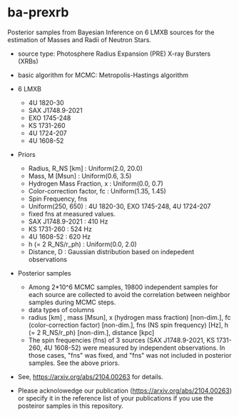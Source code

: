 # ba-prexrb
Posterior samples from Bayesian Inference on 6 LMXB sources for the estimation of Masses and Radii of Neutron Stars.

* source type: Photosphere Radius Expansion (PRE) X-ray Bursters (XRBs)
* basic algorithm for MCMC: Metropolis-Hastings algorithm
* 6 LMXB
  * 4U 1820-30
  * SAX J1748.9-2021
  * EXO 1745-248
  * KS 1731-260
  * 4U 1724-207
  * 4U 1608-52

* Priors
  * Radius, R_NS [km] : Uniform(2.0, 20.0)
  * Mass, M [Msun] : Uniform(0.6, 3.5)
  * Hydrogen Mass Fraction, x : Uniform(0.0, 0.7)
  * Color-correction factor, fc : Uniform(1.35, 1.45)
  * Spin Frequency, fns
   * Uniform(250, 650) : 4U 1820-30, EXO 1745-248, 4U 1724-207
   * fixed fns at measured values.
    * SAX J1748.9-2021 : 410 Hz
    * KS 1731-260 : 524 Hz
    * 4U 1608-52 : 620 Hz
  * h (= 2 R_NS/r_ph) : Uniform(0.0, 2.0)
  * Distance, D : Gaussian distribution based on indepedent observations

* Posterior samples
  * Among 2*10^6 MCMC samples, 19800 independent samples for each source are collected to avoid the correlation between neighbor samples during MCMC steps.
  * data types of columns
   * radius [km] , mass [Msun], x (hydrogen mass fraction) [non-dim.], fc (color-correction factor) [non-dim.], fns (NS spin frequency) [Hz], h (= 2 R_NS/r_ph) [non-dim.], distance [kpc]
   * The spin frequencies (fns) of 3 sources (SAX J1748.9-2021, KS 1731-260, 4U 1608-52) were measured by independent observations. In those cases, "fns" was fixed, and "fns" was not included in posterior samples. See the above priors.


* See, https://arxiv.org/abs/2104.00263 for details.
* Please acknolowedge our publication (https://arxiv.org/abs/2104.00263) or specify it in the reference list of your publications if you use the posteiror samples in this repository.
